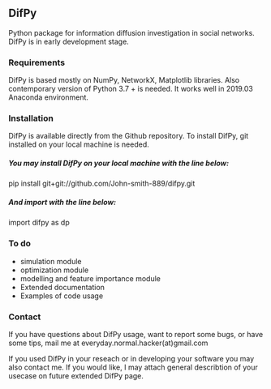 ## DifPy

Python package for information diffusion investigation in social networks.
DifPy is in early development stage.


### Requirements

DifPy is based mostly on NumPy, NetworkX, Matplotlib libraries.
Also contemporary version of Python 3.7 + is needed.
It works well in 2019.03 Anaconda environment. 


### Installation

DifPy is available directly from the Github repository. To install DifPy,
git installed on your local machine is needed.


##### You may install DifPy on your local machine with the line below:

pip install git+git://github.com/John-smith-889/difpy.git

##### And import with the line below:

import difpy as dp


### To do
* simulation module
* optimization module
* modelling and feature importance module
* Extended documentation 
* Examples of code usage


### Contact 

If you have questions about DifPy usage, want to report some bugs, or have some tips, mail me at everyday.normal.hacker(at)gmail.com

If you used DifPy in your reseach or in developing your software you may also contact me. If you would like, I may attach general describtion of your usecase on future extended DifPy page.